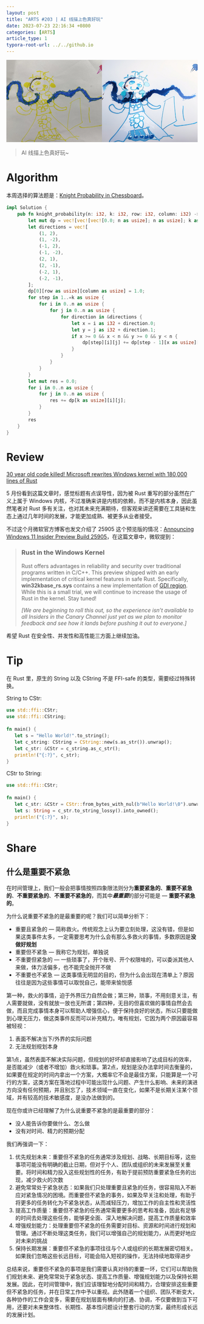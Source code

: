 ```yaml
---
layout: post
title: "ARTS #203 | AI 线描上色真好玩"
date: 2023-07-23 22:16:34 +0800
categories: [ARTS]
article_type: 1
typora-root-url: ../../github.io
---
```


![](/assets/img/203-caption.jpg)

> AI 线描上色真好玩~

# Algorithm

本周选择的算法题是：[Knight Probability in Chessboard](https://leetcode.com/problems/knight-probability-in-chessboard/)。

```rust
impl Solution {
    pub fn knight_probability(n: i32, k: i32, row: i32, column: i32) -> f64 {
        let mut dp = vec![vec![vec![0.0; n as usize]; n as usize]; k as usize + 1];
        let directions = vec![
            (1, 2),
            (1, -2),
            (-1, 2),
            (-1, -2),
            (2, 1),
            (2, -1),
            (-2, 1),
            (-2, -1),
        ];
        dp[0][row as usize][column as usize] = 1.0;
        for step in 1..=k as usize {
            for i in 0..n as usize {
                for j in 0..n as usize {
                    for direction in &directions {
                        let x = i as i32 + direction.0;
                        let y = j as i32 + direction.1;
                        if x >= 0 && x < n && y >= 0 && y < n {
                            dp[step][i][j] += dp[step - 1][x as usize][y as usize] / 8.0;
                        }
                    }
                }
            }
        }
        let mut res = 0.0;
        for i in 0..n as usize {
            for j in 0..n as usize {
                res += dp[k as usize][i][j];
            }
        }
        res
    }
}
```


# Review

[30 year old code killed! Microsoft rewrites Windows kernel with 180,000 lines of Rust](https://medium.com/@Aaron0928/30-year-old-code-killed-microsoft-rewrites-windows-kernel-with-180-000-lines-of-rust-f891c95959f2)

5 月份看到这篇文章时，感觉标题有点误导性，因为被 Rust 重写的部分虽然在广义上属于 Windows 内核，不过准确来讲是内核的依赖，而不是内核本身，因此虽然笔者对 Rust 多有关注，也对其未来充满期待，但客观来讲还需要在工具链和生态上通过几年时间的发展，才能更加成熟、被更多从业者接受。

不过这个月微软官方博客也发文介绍了 25905 这个预览版的情况：[Announcing Windows 11 Insider Preview Build 25905](https://blogs.windows.com/windows-insider/2023/07/12/announcing-windows-11-insider-preview-build-25905/)，在这篇文章中，微软提到：

> ### **Rust in the Windows Kernel**
>
> Rust offers advantages in reliability and security over traditional programs written in C/C++. This preview shipped with an early implementation of critical kernel features in safe Rust. Specifically, **win32kbase_rs.sys** contains a new implementation of [GDI region](https://learn.microsoft.com/windows/win32/gdi/regions). While this is a small trial, we will continue to increase the usage of Rust in the kernel. Stay tuned!
>
> *[We are beginning to roll this out, so the experience isn’t available to all Insiders in the Canary Channel just yet as we plan to monitor feedback and see how it lands before pushing it out to everyone.]* 

希望 Rust 在安全性、并发性和高性能三方面上继续加油。

# Tip

在 Rust 里，原生的 String 以及 CString 不是 FFI-safe 的类型，需要经过特殊转换。

String to CStr:

```rust
use std::ffi::CStr;
use std::ffi::CString;

fn main() {
   let s = "Hello World!".to_string();
   let c_string: CString = CString::new(s.as_str()).unwrap();
   let c_str: &CStr = c_string.as_c_str();
   println!("{:?}", c_str);
}
```

CStr to String:

```rust
use std::ffi::CStr;

fn main() {
   let c_str: &CStr = CStr::from_bytes_with_nul(b"Hello World!\0").unwrap();
   let s: String = c_str.to_string_lossy().into_owned();
   println!("{:?}", s);
}
```

# Share

## 什么是重要不紧急

在时间管理上，我们一般会把事情按照四象限法则分为**重要紧急的**、**重要不紧急的**、**不重要紧急的**、**不重要不紧急的**，而其中***最重要***的部分可能是 — **重要不紧急的**。

为什么说重要不紧急的是最重要的呢？我们可以简单分析下：

- 重要且紧急的 — 简称救火。传统观念上认为要立刻处理，这没有错，但是如果这类事件太多，一定需要思考为什么会有那么多救火的事情，多数原因是**没做好规划**
- 重要但不紧急 — 我称它为规划，单独说
- 不重要但紧急的 — 一些琐事了，开个账号、开个权限啥的，可以委派其他人来做，体力活偏多，也不能完全抛开不做
- 不重要也不紧急 — 这类事情无明显的目的，但为什么会出现在清单上？原因往往是因为这些事情可以取悦自己，能带来愉悦感

第一种，救火的事情，迫于外界压力自然会做；第三种，琐事，不用刻意关注，有人需要就做，没有就放一放也无所谓；第四种，无目的但喜欢做的事情自然会去做，而且完成事情本身可以帮助人增强信心，便于保持良好的状态，所以只要能做到心理无压力，做这类事件反而可以补充精力。唯有规划，它因为两个原因最容易被轻视：

1. 表面不解决当下/外界的实际问题
2. 无法规划规划本身

第1点，虽然表面不解决实际问题，但规划的好坏却直接影响了达成目标的效率，是否能减少（或者不增加）救火和琐事。第2点，规划是没办法拿时间去衡量的，如果要在规定的时间内拿出一个方案，大概率它不会是最佳方案，只能算是一个可行的方案，这类方案在落地过程中可能出现什么问题、产生什么影响、未来的演进方向没有任何预期，并且别忘了，技术领域一直在变化，如果不是长期关注某个领域，并有较高的技术敏感度，是没办法做到的。

现在你或许已经理解了为什么说重要不紧急的是最重要的部分：

- 没人能告诉你要做什么、怎么做
- 没有对时间、精力的预期分配

我们再强调一下：

1. 优先规划未来：重要但不紧急的任务通常涉及规划、战略、长期目标等，这些事项可能没有明确的截止日期，但对于个人、团队或组织的未来发展至关重要。将时间和精力投入这些规划性的任务，有助于提前预防重要紧急任务的出现，减少救火的次数
2. 避免常常处于紧急状态：如果我们只处理重要且紧急的任务，很容易陷入不断应对紧急情况的困境。而重要但不紧急的事务，如果及早关注和处理，有助于将更多的任务转化为不紧急状态，从而减轻压力，增加工作的自主性和灵活性
3. 提高工作质量：重要但不紧急的任务通常需要更多的思考和准备，因此有足够的时间去处理这些任务，能够更全面、深入地解决问题，提高工作质量和效率
4. 增强规划能力：处理重要但不紧急的任务需要对目标、资源和时间进行规划和管理。通过不断处理这类任务，我们可以增强自己的规划能力，从而更好地应对未来的挑战
5. 保持长期发展：重要但不紧急的事项往往与个人或组织的长期发展密切相关。如果我们忽略这些长远目标，可能会陷入短视的操作，无法持续地取得进步

总结来说，重要但不紧急的事项是我们需要认真对待的重要一环，它们可以帮助我们规划未来、避免常常处于紧急状态、提高工作质量、增强规划能力以及保持长期发展。因此，在时间管理中，我们应该理智地分配时间和精力，合理安排这些重要但不紧急的任务，并在日常工作中予以重视。此外随着一个组织、团队不断变大，各种协作的工作会变多，需要在规划层面有横向的打通、协调，不仅要做到当下可用，还要对未来整体性、长期性、基本性问题设计整套行动的方案，最终形成长远的发展计划。
